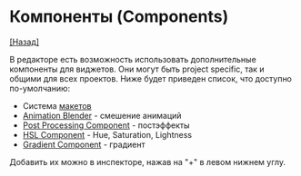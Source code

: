 # Компоненты (Components)

[[Назад]](@StartPage)

В редакторе есть возможность использовать дополнительные компоненты для виджетов. Они могут быть project specific, так и общими для всех проектов. Ниже будет приведен список, что доступно по-умолчанию:

* Система [макетов](@Components.Layouts)
* [Animation Blender](@Components.AnimationBlender) - смешение анимаций
* [Post Processing Component](@Components.Shaders) - постэффекты
* [HSL Component](@Components.HSL) - Hue, Saturation, Lightness
* [Gradient Component](@Components.Gradient) - градиент

Добавить их можно в инспекторе, нажав на "+" в левом нижнем углу.